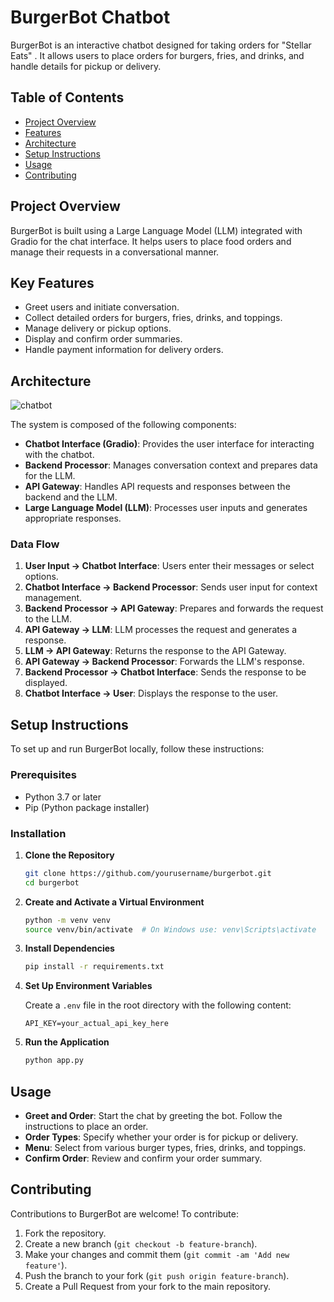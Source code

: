 # BurgerBot Chatbot

BurgerBot is an interactive chatbot designed for taking orders for "Stellar Eats" . It allows users to place orders for burgers, fries, and drinks, and handle details for pickup or delivery.

## Table of Contents

- [Project Overview](#project-overview)
- [Features](#features)
- [Architecture](#architecture)
- [Setup Instructions](#setup-instructions)
- [Usage](#usage)
- [Contributing](#contributing)

## Project Overview

BurgerBot is built using a Large Language Model (LLM) integrated with Gradio for the chat interface. It helps users to place food orders and manage their requests in a conversational manner.

## Key Features

- Greet users and initiate conversation.
- Collect detailed orders for burgers, fries, drinks, and toppings.
- Manage delivery or pickup options.
- Display and confirm order summaries.
- Handle payment information for delivery orders.

## Architecture
![chatbot](https://github.com/user-attachments/assets/7017bd05-a9bd-4427-9feb-962c11c2c422)


The system is composed of the following components:

- **Chatbot Interface (Gradio)**: Provides the user interface for interacting with the chatbot.
- **Backend Processor**: Manages conversation context and prepares data for the LLM.
- **API Gateway**: Handles API requests and responses between the backend and the LLM.
- **Large Language Model (LLM)**: Processes user inputs and generates appropriate responses.

### Data Flow

1. **User Input → Chatbot Interface**: Users enter their messages or select options.
2. **Chatbot Interface → Backend Processor**: Sends user input for context management.
3. **Backend Processor → API Gateway**: Prepares and forwards the request to the LLM.
4. **API Gateway → LLM**: LLM processes the request and generates a response.
5. **LLM → API Gateway**: Returns the response to the API Gateway.
6. **API Gateway → Backend Processor**: Forwards the LLM's response.
7. **Backend Processor → Chatbot Interface**: Sends the response to be displayed.
8. **Chatbot Interface → User**: Displays the response to the user.

## Setup Instructions

To set up and run BurgerBot locally, follow these instructions:

### Prerequisites

- Python 3.7 or later
- Pip (Python package installer)

### Installation

1. **Clone the Repository**

    ```bash
    git clone https://github.com/yourusername/burgerbot.git
    cd burgerbot
    ```

2. **Create and Activate a Virtual Environment**

    ```bash
    python -m venv venv
    source venv/bin/activate  # On Windows use: venv\Scripts\activate
    ```

3. **Install Dependencies**

    ```bash
    pip install -r requirements.txt
    ```

4. **Set Up Environment Variables**

    Create a `.env` file in the root directory with the following content:

    ```env
    API_KEY=your_actual_api_key_here
    ```

5. **Run the Application**

    ```bash
    python app.py
    ```

## Usage

- **Greet and Order**: Start the chat by greeting the bot. Follow the instructions to place an order.
- **Order Types**: Specify whether your order is for pickup or delivery.
- **Menu**: Select from various burger types, fries, drinks, and toppings.
- **Confirm Order**: Review and confirm your order summary.

## Contributing

Contributions to BurgerBot are welcome! To contribute:

1. Fork the repository.
2. Create a new branch (`git checkout -b feature-branch`).
3. Make your changes and commit them (`git commit -am 'Add new feature'`).
4. Push the branch to your fork (`git push origin feature-branch`).
5. Create a Pull Request from your fork to the main repository.
